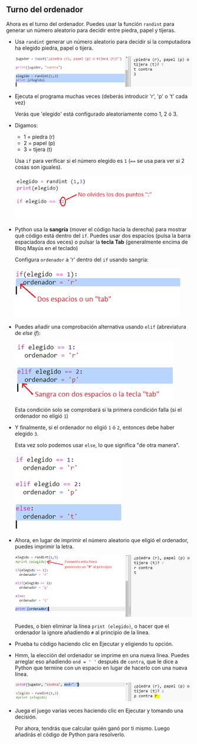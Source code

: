 ## Turno del ordenador

Ahora es el turno del ordenador. Puedes usar la función ` randint ` para generar un número aleatorio para decidir entre piedra, papel y tijeras.

+ Usa ` randint ` generar un número aleatorio para decidir si la computadora ha elegido piedra, papel o tijera.
    
    ![captura de pantalla](images/rps-randint.png)

+ Ejecuta el programa muchas veces (deberás introducir 'r', 'p' o 't' cada vez)
    
    Verás que 'elegido' está configurado aleatoriamente como 1, 2 ó 3.

+ Digamos:
    
    + 1 = piedra (r)
    + 2 = papel (p)
    + 3 = tijera (t)
    
    Usa ` if ` para verificar si el número elegido es ` 1 ` (` == ` se usa para ver si 2 cosas son iguales).
    
    ![captura de pantalla](images/rps-if-1.png)

+ Python usa la **sangría** (mover el código hacia la derecha) para mostrar qué código está dentro del `if`. Puedes usar dos espacios (pulsa la barra espaciadora dos veces) o pulsar la **tecla Tab** (generalmente encima de Bloq Mayús en el teclado)
    
    Configura `ordenador` a 'r' dentro del ` if ` usando sangría:
    
    ![captura de pantalla](images/rps-indent.png)

+ Puedes añadir una comprobación alternativa usando `elif` (abreviatura de *else if*):
    
    ![captura de pantalla](images/rps-elif-2.png)
    
    Esta condición solo se comprobará si la primera condición falla (si el ordenador no eligió `1`)

+ Y finalmente, si el ordenador no eligió `1` ó `2`, entonces debe haber elegido `3`.
    
    Esta vez solo podemos usar `else`, lo que significa "de otra manera".
    
    ![captura de pantalla](images/rps-else-3.png)

+ Ahora, en lugar de imprimir el número aleatorio que eligió el ordenador, puedes imprimir la letra.
    
    ![captura de pantalla](images/rps-print-computer.png)
    
    Puedes, o bien eliminar la línea `print (elegido)`, o hacer que el ordenador la ignore añadiendo `#` al principio de la línea.

+ Prueba tu código haciendo clic en Ejecutar y eligiendo tu opción.

+ Hmm, la elección del ordenador se imprime en una nueva línea. Puedes arreglar eso añadiendo `end = ' '` después de `contra`, que le dice a Python que termine con un espacio en lugar de hacerlo con una nueva línea.
    
    ![captura de pantalla](images/rps-same-line.png)

+ Juega el juego varias veces haciendo clic en Ejecutar y tomando una decisión.
    
    Por ahora, tendrás que calcular quién ganó por ti mismo. Luego añadirás el código de Python para resolverlo.